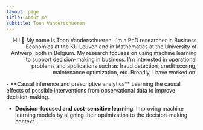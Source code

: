 ```yaml
---
layout: page
title: About me
subtitle: Toon Vanderschueren
---
```


<p align="right">
Hi! 👋 My name is Toon Vanderschueren. I'm a PhD researcher in Business Economics at the KU Leuven and in Mathematics at the University of Antwerp, both in Belgium. My research focuses on using machine learning to support decision-making in business. I'm interested in operational problems and applications such as fraud detection, credit scoring, maintenance optimization, etc. Broadly, I have worked on:
</p>
- **Causal inference and prescriptive analytics**
  Learning the causal effects of possible interventions from observational data to improve decision-making.
  
  
- **Decision-focused and cost-sensitive learning**:
  Improving machine learning models by aligning their optimization to the decision-making context.
